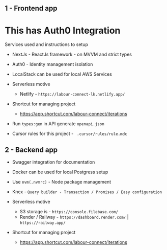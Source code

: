 ## 1 - Frontend app

# This has Auth0 Integration

Services used and instructions to setup

- NextJs - ReactJs framework - on MVVM and strict types
- Auth0 - Identity management isolation
- LocalStack can be used for local AWS Services
- Serverless motive

  - Netlify - `https://labour-connect-lk.netlify.app/`

- Shortcut for managing project

  - https://app.shortcut.com/labour-connect/iterations

- Run `types:gen` in API generate `openapi.json`
- Cursor rules for this project - ` .cursor/rules/rule.mdc`

## 2 - Backend app

- Swagger integration for documentation
- Docker can be used for local Postgress setup
- Use `nvm(.nvmrc)` - Node package management
- Knex - `Query builder - Transaction / Promises / Easy configuration`

- Serverless motive

  - S3 storage is - `https://console.filebase.com/`
  - Render / Railway - `https://dashboard.render.com/` | `https://railway.app/`

- Shortcut for managing project

  - https://app.shortcut.com/labour-connect/iterations
